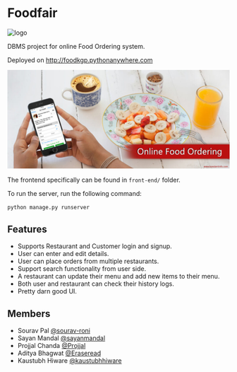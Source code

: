 # Foodfair

![logo](front-end/img/logo.ico)

DBMS project for online Food Ordering system.

Deployed on http://foodkgp.pythonanywhere.com

![Screenshot](Screenshot.jpg)

The frontend specifically can be found in `front-end/` folder.

To run the server, run the following command:

    python manage.py runserver

## Features
* Supports Restaurant and Customer login and signup.
* User can enter and edit details.
* User can place orders from multiple restaurants.
* Support search functionality from user side.
* A restaurant can update their menu and add new items to their menu.
* Both user and restaurant can check their history logs.
* Pretty darn good UI.

## Members
* Sourav Pal [@sourav-roni](https://github.com/sourav-roni)
* Sayan Mandal [@sayanmandal](https://github.com/sayanmandal)
* Projjal Chanda [@Projjal](https://github.com/projjal)
* Aditya Bhagwat [@Eraseread](https://github.com/Eraseread)
* Kaustubh Hiware [@kaustubhhiware](https://github.com/kaustubhhiware)
